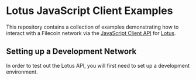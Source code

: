 # Lotus JavaScript Client Examples

This repository contains a collection of examples demonstrating
how to interact with a Filecoin network via the [JavaScript
Client
API](https://filecoin-shipyard.github.io/js-lotus-client/intro/intro.html)
for [Lotus](https://lotu.sh/).

## Setting up a Development Network

In order to test out the Lotus API, you will first need to set up
a development environment.
